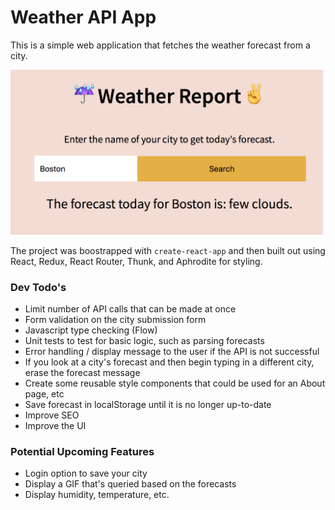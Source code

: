 # Weather API App

This is a simple web application that fetches the weather forecast from a city.

<img src="https://github.com/antoniablair/weather/blob/master/screenshot.jpg" width="500">

The project was boostrapped with `create-react-app` and then built out using React, Redux, React Router, 
Thunk, and Aphrodite for styling. 

### Dev Todo's
- Limit number of API calls that can be made at once
- Form validation on the city submission form
- Javascript type checking (Flow)
- Unit tests to test for basic logic, such as parsing forecasts
- Error handling / display message to the user if the API is not successful
- If you look at a city's forecast and then begin typing in a different city, erase the forecast message
- Create some reusable style components that could be used for an About page, etc
- Save forecast in localStorage until it is no longer up-to-date
- Improve SEO
- Improve the UI

### Potential Upcoming Features
- Login option to save your city
- Display a GIF that's queried based on the forecasts
- Display humidity, temperature, etc.
